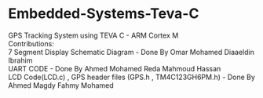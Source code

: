 # Embedded-Systems-Teva-C
GPS Tracking System using TEVA C - ARM Cortex M  </br>
Contributions: </br>
7 Segment Display Schematic Diagram - Done By Omar Mohamed Diaaeldin Ibrahim </br>
UART CODE - Done By Ahmed Mohamed Reda Mahmoud Hassan </br>
LCD Code(LCD.c) , GPS header files (GPS.h , TM4C123GH6PM.h) - Done By Ahmed Magdy Fahmy Mohamed   </br>


